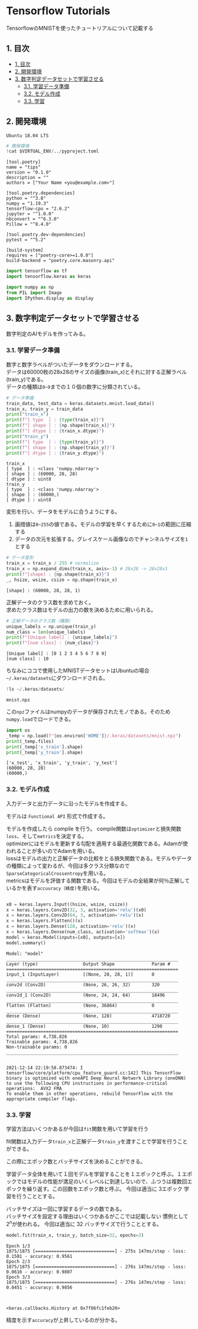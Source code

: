 # Tensorflow Tutorials

TensorflowのMNISTを使ったチュートリアルについて記載する

## 1. 目次

- [1. 目次](#1-目次)
- [2. 開発環境](#2-開発環境)
- [3. 数字判定データセットで学習させる](#3-数字判定データセットで学習させる)
  - [3.1. 学習データ準備](#31-学習データ準備)
  - [3.2. モデル作成](#32-モデル作成)
  - [3.3. 学習](#33-学習)

## 2. 開発環境

`Ubuntu 18.04 LTS`

```python
# 開発環境
!cat $VIRTUAL_ENV/../pyproject.toml
```

    [tool.poetry]
    name = "tips"
    version = "0.1.0"
    description = ""
    authors = ["Your Name <you@example.com>"]
    
    [tool.poetry.dependencies]
    python = "^3.8"
    numpy = "1.19.3"
    tensorflow-cpu = "2.6.2"
    jupyter = "^1.0.0"
    nbconvert = "^6.3.0"
    Pillow = "^8.4.0"
    
    [tool.poetry.dev-dependencies]
    pytest = "^5.2"
    
    [build-system]
    requires = ["poetry-core>=1.0.0"]
    build-backend = "poetry.core.masonry.api"



```python
import tensorflow as tf
import tensorflow.keras as keras

import numpy as np
from PIL import Image
import IPython.display as display
```

## 3. 数字判定データセットで学習させる
数字判定のAIモデルを作ってみる。

### 3.1. 学習データ準備

数字と数字ラベルがついたデータをダウンロードする。  
データは60000枚の28x28のサイズの画像(train_x)とそれに対する正解ラベル(train_y)である。  
データの種類は`0~9`までの１０個の数字に分類されている。  


```python
# データ準備
train_data, test_data = keras.datasets.mnist.load_data()
train_x, train_y = train_data
print("train_x")
print(f"[ type  ] : {type(train_x)}")
print(f"[ shape ] : {np.shape(train_x)}")
print(f"[ dtype ] : {train_x.dtype}")
print("train_y")
print(f"[ type  ] : {type(train_y)}")
print(f"[ shape ] : {np.shape(train_y)}")
print(f"[ dtype ] : {train_y.dtype}")
```

    train_x
    [ type  ] : <class 'numpy.ndarray'>
    [ shape ] : (60000, 28, 28)
    [ dtype ] : uint8
    train_y
    [ type  ] : <class 'numpy.ndarray'>
    [ shape ] : (60000,)
    [ dtype ] : uint8


変形を行い、データをモデルに合うようにする。
1. 画措値は`0~255`の値である。モデルの学習を早くするために`0~1`の範囲に圧縮する  
2. データの次元を拡張する。グレイスケール画像なのでチャンネルサイズを`1`とする  


```python
# データ変形
train_x = train_x / 255 # normalize
train_x = np.expand_dims(train_x, axis=-1) # 28x28 -> 28x28x1
print(f"[shape] : {np.shape(train_x)}")
_, hsize, wsize, csize = np.shape(train_x)

```

    [shape] : (60000, 28, 28, 1)


正解データのクラス数を求めておく。  
求めたクラス数はモデルの出力の数を決めるために用いられる。


```python
# 正解データのクラス数（種類）
unique_labels = np.unique(train_y)
num_class = len(unique_labels)
print(f"[Unique label] : {unique_labels}")
print(f"[num class] : {num_class}")
```

    [Unique label] : [0 1 2 3 4 5 6 7 8 9]
    [num class] : 10


ちなみにココで使用したMNISTデータセットはUbuntuの場合`~/.keras/datasets`にダウンロードされる。


```python
!ls ~/.keras/datasets/
```

    mnist.npz


この`npz`ファイルはnumpyのデータが保存されたモノである。そのため`numpy.load`でロードできる。


```python
import os
_temp = np.load(f"{os.environ['HOME']}/.keras/datasets/mnist.npz")
print(_temp.files)
print(_temp['x_train'].shape)
print(_temp['y_train'].shape)
```

    ['x_test', 'x_train', 'y_train', 'y_test']
    (60000, 28, 28)
    (60000,)


### 3.2. モデル作成
入力データと出力データに沿ったモデルを作成する。  

モデルは `Functional API` 形式で作成する。 

モデルを作成したら compile を行う。
compile関数は`optimizer`と損失関数`loss`、そして`metrics`を決定する。  
optimizerにはモデルを更新する勾配を適用する最適化関数である。Adamが使われることが多いのでAdamを用いる。  
lossはモデルの出力と正解データの比較をとる損失関数である。モデルやデータの種類によって変わるが、今回は多クラス分類なので`SparseCategoricalCrossentropy`を用いる。  
metricsはモデルを評価する関数である。今回はモデルの全結果が何％正解しているかを表す`accuuracy（精度)`を用いる。  


```python

x0 = keras.layers.Input((hsize, wsize, csize))
x = keras.layers.Conv2D(32, 3, activation='relu')(x0)
x = keras.layers.Conv2D(64, 3, activation='relu')(x)
x = keras.layers.Flatten()(x)
x = keras.layers.Dense(128, activation='relu')(x)
x = keras.layers.Dense(num_class, activation='softmax')(x)
model = keras.Model(inputs=[x0], outputs=[x])
model.summary()
```

    Model: "model"
    _________________________________________________________________
    Layer (type)                 Output Shape              Param #   
    =================================================================
    input_1 (InputLayer)         [(None, 28, 28, 1)]       0         
    _________________________________________________________________
    conv2d (Conv2D)              (None, 26, 26, 32)        320       
    _________________________________________________________________
    conv2d_1 (Conv2D)            (None, 24, 24, 64)        18496     
    _________________________________________________________________
    flatten (Flatten)            (None, 36864)             0         
    _________________________________________________________________
    dense (Dense)                (None, 128)               4718720   
    _________________________________________________________________
    dense_1 (Dense)              (None, 10)                1290      
    =================================================================
    Total params: 4,738,826
    Trainable params: 4,738,826
    Non-trainable params: 0
    _________________________________________________________________


    2021-12-14 22:19:58.873474: I tensorflow/core/platform/cpu_feature_guard.cc:142] This TensorFlow binary is optimized with oneAPI Deep Neural Network Library (oneDNN) to use the following CPU instructions in performance-critical operations:  AVX2 FMA
    To enable them in other operations, rebuild TensorFlow with the appropriate compiler flags.


### 3.3. 学習

学習方法はいくつかあるが今回は`fit`関数を用いて学習を行う

fit関数は入力データ`train_x`と正解データ`train_y`を渡すことで学習を行うことができる。

この際にエポック数とバッチサイズを決めることができる。

学習データ全体を用いて１回モデルを学習することを１エポックと呼ぶ。１エポックではモデルの性能が満足のいくレベルに到達しないので、ふつうは複数回エポックを繰り返す。この回数をエポック数と呼ぶ。
今回は適当に 3エポック 学習を行うこととする。

バッチサイズは一回に学習するデータの数である。  
バッチサイズを設定する理由はいくつかあるがここでは記載しない
慣例として$2^n$が使われる。
今回は適当に 32 バッチサイズで行うこととする。


```python
model.fit(train_x, train_y, batch_size=32, epochs=3)
```

    Epoch 1/3
    1875/1875 [==============================] - 275s 147ms/step - loss: 0.1501 - accuracy: 0.9561
    Epoch 2/3
    1875/1875 [==============================] - 276s 147ms/step - loss: 0.0616 - accuracy: 0.9807
    Epoch 3/3
    1875/1875 [==============================] - 276s 147ms/step - loss: 0.0451 - accuracy: 0.9856



    <keras.callbacks.History at 0x7f86fc1feb20>

精度を示す`accuracy`が上昇しているのが分かる。
